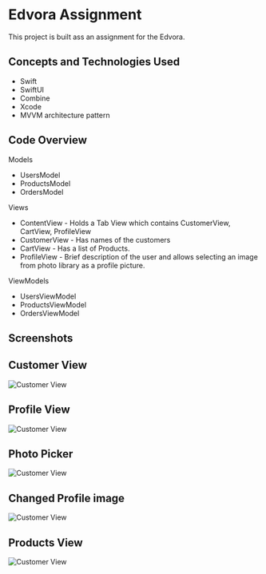 
# Edvora Assignment

This project is built ass an assignment for the Edvora.



## Concepts and Technologies Used

- Swift
- SwiftUI
- Combine
- Xcode
- MVVM architecture pattern


## Code Overview

Models
- UsersModel
- ProductsModel
- OrdersModel

Views
- ContentView - Holds a Tab View which contains CustomerView, CartView, ProfileView
- CustomerView - Has names of the customers
- CartView - Has a list of Products.
- ProfileView - Brief description of the user and allows selecting an image from photo library as a profile picture.

ViewModels
- UsersViewModel
- ProductsViewModel
- OrdersViewModel




## Screenshots
## Customer View
![Customer View](https://raw.githubusercontent.com/008adarshshukla/Edvora-Assignment/main/Edvora%20Assignment/Assets.xcassets/customers.imageset/customers.png)
## Profile View
![Customer View](https://raw.githubusercontent.com/008adarshshukla/Edvora-Assignment/main/Edvora%20Assignment/Assets.xcassets/profile.imageset/profile.png)
## Photo Picker
![Customer View](https://github.com/008adarshshukla/Edvora-Assignment/blob/main/Edvora%20Assignment/Assets.xcassets/photoPicker.imageset/photoPicker.png?raw=true)
## Changed Profile image
![Customer View](https://github.com/008adarshshukla/Edvora-Assignment/blob/main/Edvora%20Assignment/Assets.xcassets/changeProfileImage.imageset/changeProfileImage.png?raw=true)
## Products View
![Customer View](https://github.com/008adarshshukla/Edvora-Assignment/blob/main/Edvora%20Assignment/Assets.xcassets/products.imageset/products.png?raw=true)
